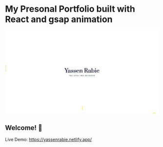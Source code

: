 # My Presonal Portfolio built with React and gsap animation

![Design preview](./design/desktop-design.jpg)

## Welcome! 👋

Live Demo: https://yassenrabie.netlify.app/